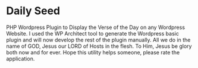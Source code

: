# Daily Seed
PHP Wordpress Plugin to Display the Verse of the Day on any Wordpress Website. I used the WP Architect tool to generate the Wordpress basic plugin and will now develop the rest of the plugin manually. All we do in the name of GOD, Jesus our LORD of Hosts in the flesh. To Him, Jesus be glory both now and for ever. Hope this utility helps someone, please rate the application.
